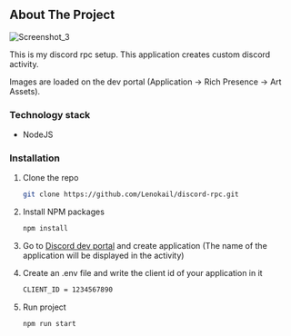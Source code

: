 ## About The Project

![Screenshot_3](https://user-images.githubusercontent.com/50821472/194752901-961364f5-c441-4983-a34d-9c5a4fb75373.png)

This is my discord rpc setup. This application creates custom discord activity. 

Images are loaded on the dev portal (Application -> Rich Presence -> Art Assets). 

### Technology stack
 * NodeJS
 
### Installation
 
1. Clone the repo
   ```sh
   git clone https://github.com/Lenokail/discord-rpc.git
   ```
2. Install NPM packages
   ```sh
   npm install
   ```
3. Go to [Discord dev portal](https://discord.com/developers/applications) and create application (The name of the application will be displayed in the activity)

4. Create an .env file and write the client id of your application in it
   ```sh
   CLIENT_ID = 1234567890
   ```
5. Run project
   ```sh
   npm run start
   ```
